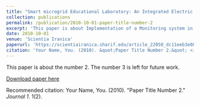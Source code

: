 ```yaml
---
title: "Smart microgrid Educational Laboratory: An Integrated Electric and communications infrastructure platform"
collection: publications
permalink: /publication/2010-10-01-paper-title-number-2
excerpt: 'This paper is about Implementation of a Monitoring system in Machine Lab. '
date: 2010-10-01
venue: 'Scientia Iranica'
paperurl: 'https://scientiairanica.sharif.edu/article_22050_dc11eeb3e084737c7a12cab06c43fd08.pdf'
citation: 'Your Name, You. (2010). &quot;Paper Title Number 2.&quot; <i>Journal 1</i>. 1(2).'
---
```

This paper is about the number 2. The number 3 is left for future work.

[Download paper here](https://scientiairanica.sharif.edu/article_22050_dc11eeb3e084737c7a12cab06c43fd08.pdf)

Recommended citation: Your Name, You. (2010). "Paper Title Number 2." <i>Journal 1</i>. 1(2).


